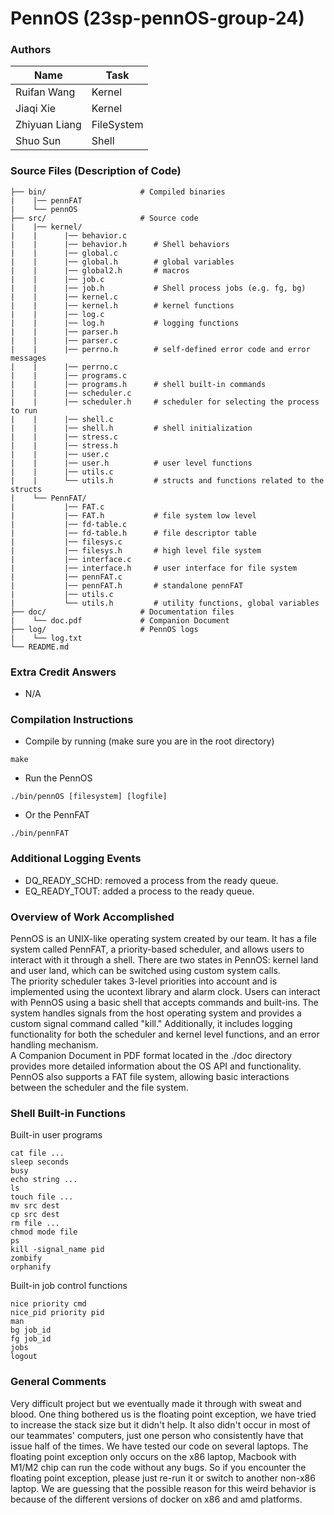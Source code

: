 # PennOS (23sp-pennOS-group-24)
### Authors

| Name | Task |
| --- | --- |
| Ruifan Wang | Kernel |
| Jiaqi Xie | Kernel |
| Zhiyuan Liang  | FileSystem |
| Shuo Sun | Shell |


### Source Files (Description of Code)
    
    ├── bin/                     # Compiled binaries
    |    |── pennFAT            
    |    └── pennOS
    ├── src/                     # Source code
    |    |── kernel/                
    |    |      |── behavior.c      
    |    |      |── behavior.h      # Shell behaviors
    |    |      |── global.c
    |    |      |── global.h        # global variables
    |    |      |── global2.h       # macros
    |    |      |── job.c
    |    |      |── job.h           # Shell process jobs (e.g. fg, bg)
    |    |      |── kernel.c
    |    |      |── kernel.h        # kernel functions
    |    |      |── log.c
    |    |      |── log.h           # logging functions 
    |    |      |── parser.h
    |    |      |── parser.c
    |    |      |── perrno.h        # self-defined error code and error messages
    |    |      |── perrno.c
    |    |      |── programs.c
    |    |      |── programs.h      # shell built-in commands
    |    |      |── scheduler.c
    |    |      |── scheduler.h     # scheduler for selecting the process to run
    |    |      |── shell.c
    |    |      |── shell.h         # shell initialization
    |    |      |── stress.c
    |    |      |── stress.h     
    |    |      |── user.c
    |    |      |── user.h          # user level functions
    |    |      |── utils.c
    |    |      └── utils.h         # structs and functions related to the structs 
    |    └── PennFAT/
    |           |── FAT.c
    |           |── FAT.h           # file system low level 
    |           |── fd-table.c
    |           |── fd-table.h      # file descriptor table
    |           |── filesys.c
    |           |── filesys.h       # high level file system
    |           |── interface.c
    |           |── interface.h     # user interface for file system
    |           |── pennFAT.c
    |           |── pennFAT.h       # standalone pennFAT
    |           |── utils.c
    |           └── utils.h         # utility functions, global variables
    ├── doc/                     # Documentation files 
    |    └── doc.pdf             # Companion Document
    ├── log/                     # PennOS logs
    |    └── log.txt
    └── README.md

### Extra Credit Answers

- N/A 
  
### Compilation Instructions

* Compile by running (make sure you are in the root directory)
```
make
```
* Run the PennOS
```
./bin/pennOS [filesystem] [logfile]
```
* Or the PennFAT
```
./bin/pennFAT
```

### Additional Logging Events
- DQ_READY_SCHD: removed a process from the ready queue. 
- EQ_READY_TOUT: added a process to the ready queue. 

### Overview of Work Accomplished

PennOS is an UNIX-like operating system created by our team. It has a file system called PennFAT, a priority-based scheduler, and allows users to interact with it through a shell. There are two states in PennOS: kernel land and user land, which can be switched using custom system calls.   
The priority scheduler takes 3-level priorities into account and is implemented using the ucontext library and alarm clock. Users can interact with PennOS using a basic shell that accepts commands and built-ins. The system handles signals from the host operating system and provides a custom signal command called "kill." Additionally, it includes logging functionality for both the scheduler and kernel level functions, and an error handling mechanism.  
A Companion Document in PDF format located in the ./doc directory provides more detailed information about the OS API and functionality. PennOS also supports a FAT file system, allowing basic interactions between the scheduler and the file system.

### Shell Built-in Functions
Built-in user programs
```
cat file ... 
sleep seconds 
busy 
echo string ... 
ls 
touch file ... 
mv src dest 
cp src dest 
rm file ... 
chmod mode file 
ps 
kill -signal_name pid 
zombify 
orphanify 
```
Built-in job control functions
```
nice priority cmd 
nice_pid priority pid 
man 
bg job_id 
fg job_id 
jobs 
logout
```

### General Comments

Very difficult project but we eventually made it through with sweat and blood. One thing bothered us is the floating point exception, we have tried to increase the stack size but it didn't help. It also didn't occur in most of our teammates' computers, just one person who consistently have that issue half of the times. We have tested our code on several laptops. The floating point exception only occurs on the x86 laptop, Macbook with M1/M2 chip can run the code without any bugs. So if you encounter the floating point exception, please just re-run it or switch to another non-x86 laptop. We are guessing that the possible reason for this weird behavior is because of the different versions of docker on x86 and amd platforms.

